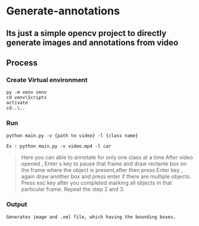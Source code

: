 # Generate-annotations

## Its just a simple opencv project to directly generate images and annotations from video

## Process

### Create Virtual environment

    py -m venv venv
    cd venv\Scripts
    activate
    cd..\..

### Run

    python main.py -v {path to video} -l {class name}

    Ex : python main.py -v video.mp4 -l car

> Here you can able to annotate for only one class at a time
> After video opened , Enter 
        s key to pause that frame and 
        draw rectanle box on the frame where the object is present,after then press Enter key , 
        again draw another box and press enter if there are multiple objects. 
> Press esc key after you completed marking all objects in that particular frame. 
> Repeat the step 2 and 3.    

### Output
    Generates image and .xml file, which having the bounding boxes.